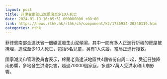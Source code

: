 ```yaml
---
layout: post
title: 菲律賓南部山泥傾瀉至少10人死亡
date: 2024-01-19 16:05:51.000000000 +08:00
link: https://news.rthk.hk/rthk/ch/component/k2/1736934-20240119.htm
categories: rthk
---
```


菲律賓南部金達沃省一個礦區發生山泥傾瀉，其中一間有多人正進行祈禱的房屋被掩埋，造成至少10人死亡，包括5名兒童，另有1人失蹤。當局正進行搜救。

國家減災和管理委員會表示，棉蘭老島達沃地區共4個省份自周二起，受近日強降雨影響，多地發生洪澇災害，超過70000個家庭，多達27萬人受洪水和山崩影響。
